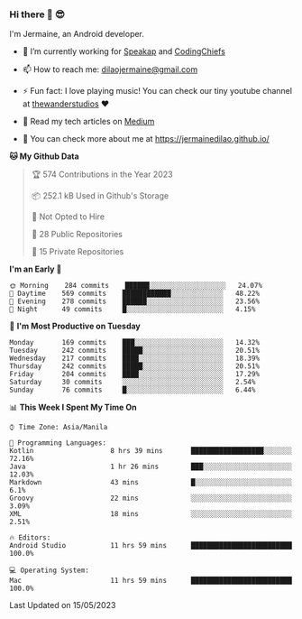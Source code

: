 ### Hi there 👋 😎
I'm Jermaine, an Android developer.

- 🔭 I’m currently working for [Speakap](https://www.speakap.com/) and [CodingChiefs](https://codingchiefs.com/en/)

- 📫 How to reach me: dilaojermaine@gmail.com

- ⚡ Fun fact: I love playing music! You can check our tiny youtube channel at [thewanderstudios](https://www.youtube.com/thewanderstudios) ♥️

- 📖 Read my tech articles on [Medium](https://jermainedilao.medium.com/)

- 👀 You can check more about me at https://jermainedilao.github.io/

<!--
**jermainedilao/jermainedilao** is a ✨ _special_ ✨ repository because its `README.md` (this file) appears on your GitHub profile.

Here are some ideas to get you started:

- 🔭 I’m currently working on ...
- 🌱 I’m currently learning ...
- 👯 I’m looking to collaborate on ...
- 🤔 I’m looking for help with ...
- 💬 Ask me about ...
- 📫 How to reach me: ...
- 😄 Pronouns: ...
- ⚡ Fun fact: ...
-->

<!--START_SECTION:waka-->
**🐱 My Github Data** 

> 🏆 574 Contributions in the Year 2023
 > 
> 📦 252.1 kB Used in Github's Storage 
 > 
> 🚫 Not Opted to Hire
 > 
> 📜 28 Public Repositories 
 > 
> 🔑 15 Private Repositories  
 > 
**I'm an Early 🐤** 

```text
🌞 Morning    284 commits    ██████░░░░░░░░░░░░░░░░░░░   24.07% 
🌆 Daytime    569 commits    ████████████░░░░░░░░░░░░░   48.22% 
🌃 Evening    278 commits    ██████░░░░░░░░░░░░░░░░░░░   23.56% 
🌙 Night      49 commits     █░░░░░░░░░░░░░░░░░░░░░░░░   4.15%

```
📅 **I'm Most Productive on Tuesday** 

```text
Monday       169 commits    ███░░░░░░░░░░░░░░░░░░░░░░   14.32% 
Tuesday      242 commits    █████░░░░░░░░░░░░░░░░░░░░   20.51% 
Wednesday    217 commits    ████░░░░░░░░░░░░░░░░░░░░░   18.39% 
Thursday     242 commits    █████░░░░░░░░░░░░░░░░░░░░   20.51% 
Friday       204 commits    ████░░░░░░░░░░░░░░░░░░░░░   17.29% 
Saturday     30 commits     ░░░░░░░░░░░░░░░░░░░░░░░░░   2.54% 
Sunday       76 commits     █░░░░░░░░░░░░░░░░░░░░░░░░   6.44%

```


📊 **This Week I Spent My Time On** 

```text
⌚︎ Time Zone: Asia/Manila

💬 Programming Languages: 
Kotlin                   8 hrs 39 mins       ██████████████████░░░░░░░   72.16% 
Java                     1 hr 26 mins        ███░░░░░░░░░░░░░░░░░░░░░░   12.03% 
Markdown                 43 mins             █░░░░░░░░░░░░░░░░░░░░░░░░   6.1% 
Groovy                   22 mins             ░░░░░░░░░░░░░░░░░░░░░░░░░   3.09% 
XML                      18 mins             ░░░░░░░░░░░░░░░░░░░░░░░░░   2.51%

🔥 Editors: 
Android Studio           11 hrs 59 mins      █████████████████████████   100.0%

💻 Operating System: 
Mac                      11 hrs 59 mins      █████████████████████████   100.0%

```


 Last Updated on 15/05/2023
<!--END_SECTION:waka-->
